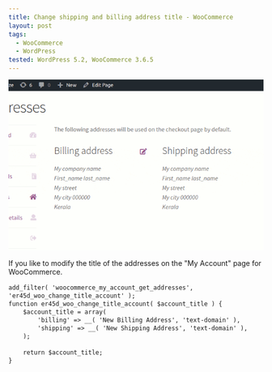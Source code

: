 ```yaml
---
title: Change shipping and billing address title - WooCommerce
layout: post
tags:
  - WooCommerce
  - WordPress
tested: WordPress 5.2, WooCommerce 3.6.5
---
```


![Change shipping and billing address title - WooCommerce](/images/2019/7/change-billing-shipping-address-title-woocommerce.gif)

If you like to modify the title of the addresses on the "My Account" page for WooCommerce.

	add_filter( 'woocommerce_my_account_get_addresses', 'er45d_woo_change_title_account' );
	function er45d_woo_change_title_account( $account_title ) {
		$account_title = array(
			'billing' => __( 'New Billing Address', 'text-domain' ),
			'shipping' => __( 'New Shipping Address', 'text-domain' ),
		);
		
		return $account_title;
	}
